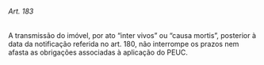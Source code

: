 
###### Art. 183
A transmissão do imóvel, por ato “inter vivos” ou “causa mortis”, posterior à data da notificação referida no art. 180, não interrompe os prazos nem afasta as obrigações associadas à aplicação do PEUC.
